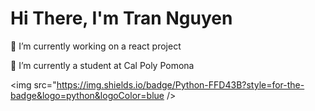 # Hi There, I'm Tran Nguyen

🔭 I’m currently working on a react project

🌱 I’m currently a student at Cal Poly Pomona

<img src="https://img.shields.io/badge/Python-FFD43B?style=for-the-badge&logo=python&logoColor=blue />
